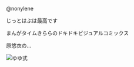 @nonylene  

じっとはぶは最高です  

まんがタイムきららのドキドキビジュアルコミックス  

原悠衣の…

![ゆゆ式](https://camo.githubusercontent.com/4ad2d1dac708b52fccfde76fb30d7a63d0d1cf2f/687474703a2f2f7777772e6b696e656d616369747275732e636f2e6a702f786d6c5f696d672f6261636b696d6167652f696d672f797330332f797330332d332e6a7067)

